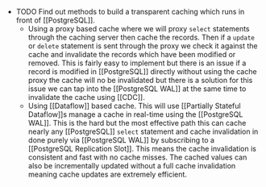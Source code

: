 - TODO Find out methods to build a transparent caching which runs in front of [[PostgreSQL]].
	- Using a proxy based cache where we will proxy `select` statements through the caching server then cache the records. Then if a `update` or `delete` statement is sent through the proxy we check it against the cache and invalidate the records which have been modified or removed. This is fairly easy to implement but there is an issue if a record is modified in [[PostgreSQL]] directly without using the cache proxy the cache will no be invalidated but there is a solution for this issue we can tap into the [[PostgreSQL WAL]] at the same time to invalidate the cache using [[CDC]].
	- Using [[Dataflow]] based cache. This will use [[Partially Stateful Dataflow]]s manage a cache in real-time using the [[PostgreSQL WAL]]. This is the hard but the most effective path this can cache nearly any [[PostgreSQL]] `select` statement and cache invalidation in done purely via [[PostgreSQL WAL]] by subscribing to a [[PostgreSQL Replication Slot]]. This means the cache invalidation is consistent and fast with no cache misses. The cached values can also be incrementally updated without a full cache invalidation meaning cache updates are extremely efficient.